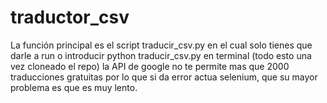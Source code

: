 # traductor_csv
La función principal es el script traducir_csv.py en el cual solo tienes que darle a run o introducir 
python traducir_csv.py en terminal (todo esto una vez cloneado el repo)
la API de google no te permite mas que 2000 traducciones gratuitas por lo que si da error actua selenium, que su 
mayor problema es que es muy lento.
